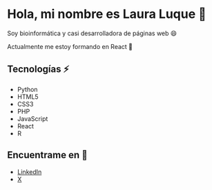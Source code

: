 # Hola, mi nombre es Laura Luque 👋

Soy bioinformática y casi desarrolladora de páginas web 😄

Actualmente me estoy formando en React 🌱

## Tecnologías ⚡

- Python
- HTML5
- CSS3
- PHP
- JavaScript
- React
- R

## Encuentrame en 💬

- [LinkedIn](https://www.linkedin.com/in/laura-luque-bravo-897568106)
- [X](https://twitter.com/Laura_L_B_)
